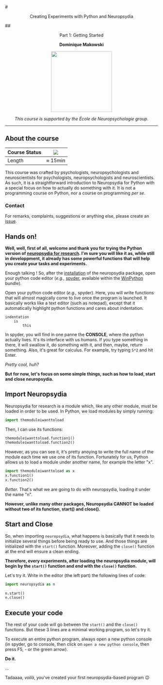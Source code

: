 #<p align="center">Creating Experiments with Python and Neuropsydia</p>
##<p align="center">Part 1: Getting Started</p>
**<p align="center">Dominique Makowski</p>**

<p align="center"><img src="https://biblineuropsy.files.wordpress.com/2016/08/n.png" width="200"></p>


*<p align="center">This course is supported by the École de Neuropsychologie group.</p>*

---

## About the course


| Course Status | ![](https://img.shields.io/badge/status-open-brightgreen.svg) |
|---------------|---|
| Length | ≈ 15min |


This course was crafted by psychologists, neuropsychologists and neuroscientists for psychologists, neuropsychologists and neuroscientists.
As such, it is a straightforward introduction to Neuropsydia for Python with a special focus on how to actually do something with it.
It is not a programming course on Python, nor a course on programming *per se*.

### Contact

For remarks, complaints, suggestions or anything else, please create an [issue](https://github.com/neuropsychology/Courses/issues).

## Hands on!

**Well, well, first of all, welcome and thank you for trying the Python version of [neuropsydia for research](https://github.com/neuropsychology/neuropsychology.R). I'm sure you will like it as, while still in developpment, it already has some powerful functions that will help you create your tasks and experiments.**
 
Enough talking ! So, after the [installation](https://github.com/neuropsychology/Neuropsydia.py#installation) of the neuropsydia package, open your python code editor (*e.g.,* [spyder](https://pythonhosted.org/spyder/installation.html), available within the [WinPython](https://winpython.github.io/) bundle).
 
Open your python code editor (*e.g.,* spyder). Here, you will write functions that will almost magically come to live once the program is launched. It basically works like a text editor (such as notepad), except that it automatically highlight python functions and cares about indentation.
```
indentation
    is
        this
```
In spyder, you will find in one panne the **CONSOLE**, where the python actually lives. It's its interface with us humans. If you type something in there, it will swallow it, do something with it, and then, maybe, return something. Also, it's great for calculus. For example, try typing ```5*2``` and hit Enter.
 
*Pretty cool, huh?*
 
**But for now, let's focus on some simple things, such as how to load, start and close neuropsydia.**
 
 
## Import Neuropsydia
 
Neuropsydia for research is a module which, like any other module, must be loaded in order to be used. In Python, we load modules by simply running:
```python
import themoduleiwanttoload
```
Then, I can use its functions:

```python
themoduleiwanttoload.function1()
themoduleiwanttoload.function2()
```
However, as you can see it, it's pretty anoying to write the full name of the module each time we use one of its function. Fortunately for us, Python allows us to load a module under another name, for example the letter "x".
```python
import themoduleiwanttoload as x
x.function1()
x.function2()
```
*Better.* That's what we are going to do with neuropsydia, loading it under the name "n".
 
**However, unlike many other packages, Neuropsydia CANNOT be loaded without two of its function, start() and close().**
 
 
 
## Start and Close
 
So, when importing `neuropsydia`, what happens is basically that it needs to initialize several things before being ready to use. And those things are initialized with the `start()` function. Moreover, adding the `close()` function at the end will ensure a clean ending.
 
**Therefore, every experiments, after loading the neuropsydia module, will begin by the `start()` function and end with the `close()` function.**
 
Let's try it. Write in the editor (the left part) the following lines of code:

```python
import neuropsydia as n
 
n.start()
n.close()
``` 
 
 
## Execute your code
 
The rest of your code will go between the `start()` and the `close()` functions. But these 3 lines are a minimal working program, so let's try it.
 
To execute an entire python program, always open a new python console (in spyder, go to console, then click on `open a new python console`, then press F5, - or the green arrow).
 
**Do it.**
 
...
 
Tadaaaa, *voilà*, you've created your first neuropsydia-based program :wink:

